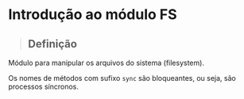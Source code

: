 # Introdução ao módulo FS

> ## **Definição**

Módulo para manipular os arquivos do sistema (filesystem).

Os nomes de métodos com sufixo `sync` são bloqueantes, ou seja, são processos síncronos.

